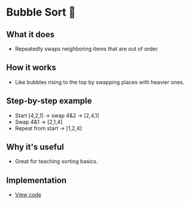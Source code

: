 # Bubble Sort 🫧

## What it does
- Repeatedly swaps neighboring items that are out of order.

## How it works
- Like bubbles rising to the top by swapping places with heavier ones.

## Step-by-step example
- Start [4,2,1] → swap 4&2 → [2,4,1]
- Swap 4&1 → [2,1,4]
- Repeat from start → [1,2,4]

## Why it's useful
- Great for teaching sorting basics.

## Implementation
- [View code](../algorithms/bubble_sort.py)
